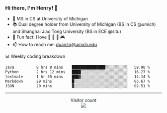 ### Hi there, I'm Henry! 👋

- 🔭 MS in CS at University of Michigan
- 📚 Dual degree holder from University of Michigan (BS in CS @umich) and Shanghai Jiao Tong University (BS in ECE @situ)
- 🍁 Fun fact: I love 📸 🏓 🍜 🎮
- 📫 How to reach me: [duanzq@umich.edu](mailto:duanzq@umich.edu)

📊 Weekly coding breakdown
<!--START_SECTION:waka-->

```txt
Java          8 hrs 8 mins    ███████████████░░░░░░░░░░   59.90 %
Python        2 hrs 12 mins   ████░░░░░░░░░░░░░░░░░░░░░   16.27 %
textmate      1 hr 55 mins    ███▓░░░░░░░░░░░░░░░░░░░░░   14.14 %
Markdown      29 mins         █░░░░░░░░░░░░░░░░░░░░░░░░   03.67 %
JSON          20 mins         ▓░░░░░░░░░░░░░░░░░░░░░░░░   02.51 %
```

<!--END_SECTION:waka-->

***
<p align="center"> 
  Visitor count<br>
  <img src="https://profile-counter.glitch.me/zlzq-duanzq/count.svg" />
</p>

<!-- ![Henry Duan's GitHub stats](https://github-readme-stats.vercel.app/api?username=zlzq-duanzq&show_icons=true)

![trophy](https://github-profile-trophy.vercel.app/?username=zlzq-duanzq&column=7)

[![Top Langs](https://github-readme-stats.vercel.app/api/top-langs/?username=zlzq-duanzq&layout=compact)](https://github.com/zlzq-duanzq/github-readme-stats) -->
